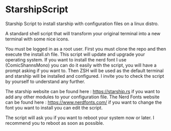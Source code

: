 # StarshipScript
Starship Script to install starship with configuration files on a linux distro.


A standard shell script that will transform your original terminal into a new terminal with some nice icons. 

You must be logged in as a root user. 
First you must clone the repo and then execute the install.sh file. 
This script will update and upgrade your operating system. 
If you want to install the nerd font I use (ComicShannsMono) you can do it easily with the script, you will have a prompt asking if you want to.
Then ZSH will be used as the default terminal and starship will be installed and configured. I invite you to check the script by yourself to understand any further. 

The starship website can be found here : https://starship.rs if you want to add any other modules to your configuration file. 
The Nerd Fonts website can be found here : https://www.nerdfonts.com/ if you want to change the font you want to install you can edit the script. 

The script will ask you if you want to reboot your system now or later. I recommend you to reboot as soon as possible.  
